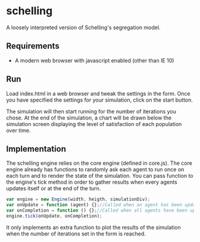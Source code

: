 # schelling

A loosely interpreted version of Schelling's segregation model.

## Requirements

* A modern web browser with javascript enabled (other than IE 10)

## Run

Load index.html in a web browser and tweak the settings in the form.
Once you have specified the settings for your simulation, click on the start button.

The simulation will then start running for the number of iterations you chose.
At the end of the simulation, a chart will be drawn below the simulation screen displaying the level of satisfaction of each population over time.

## Implementation
The schelling engine relies on the core engine (defined in core.js).
The core engine already has functions to randomly ask each agent to run once on each turn and to render the state of the simulation.
You can pass function to the engine's tick method in order to gather results when every agents updates itself or at the end of the turn.
```javascript
var engine = new Engine(width, heigth, simulationDiv);
var onUpdate = function (agent) {};//Called when an agent has been updated
var onCompletion = function () {};//Called when all agents have been updated
engine.tick(onUpdate, onCompletion);
```   

It only implements an extra function to plot the results of the simulation when the number of iterations set in the form is reached.